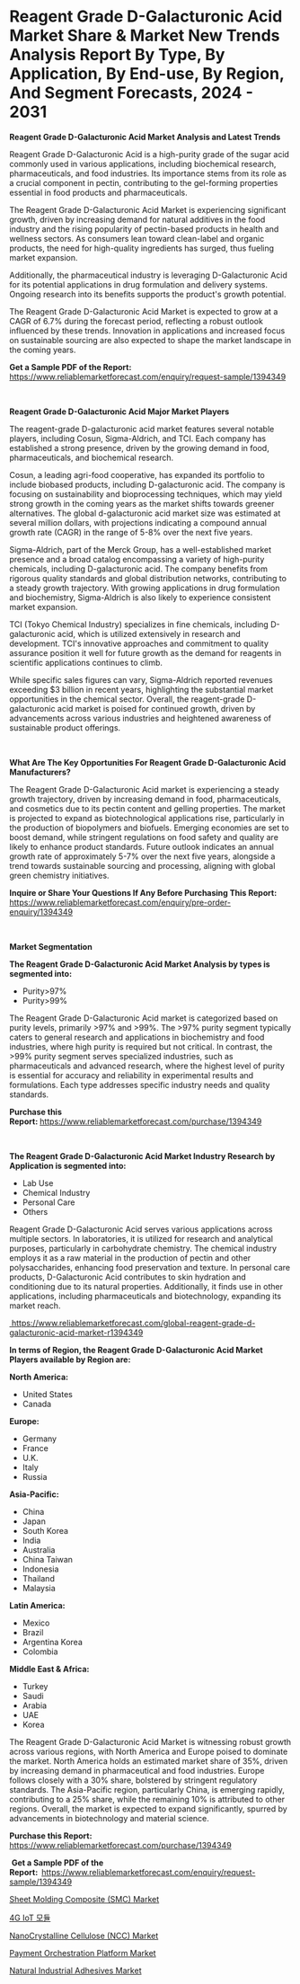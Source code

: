 <p><h1>Reagent Grade D-Galacturonic Acid Market Share & Market New Trends Analysis Report By Type, By Application, By End-use, By Region, And Segment Forecasts, 2024 - 2031</h1></p><p><strong>Reagent Grade D-Galacturonic Acid Market Analysis and Latest Trends</strong></p>
<p><p>Reagent Grade D-Galacturonic Acid is a high-purity grade of the sugar acid commonly used in various applications, including biochemical research, pharmaceuticals, and food industries. Its importance stems from its role as a crucial component in pectin, contributing to the gel-forming properties essential in food products and pharmaceuticals.</p><p>The Reagent Grade D-Galacturonic Acid Market is experiencing significant growth, driven by increasing demand for natural additives in the food industry and the rising popularity of pectin-based products in health and wellness sectors. As consumers lean toward clean-label and organic products, the need for high-quality ingredients has surged, thus fueling market expansion. </p><p>Additionally, the pharmaceutical industry is leveraging D-Galacturonic Acid for its potential applications in drug formulation and delivery systems. Ongoing research into its benefits supports the product's growth potential.</p><p>The Reagent Grade D-Galacturonic Acid Market is expected to grow at a CAGR of 6.7% during the forecast period, reflecting a robust outlook influenced by these trends. Innovation in applications and increased focus on sustainable sourcing are also expected to shape the market landscape in the coming years.</p></p>
<p><strong>Get a Sample PDF of the Report:&nbsp;</strong> <a href="https://www.reliablemarketforecast.com/enquiry/request-sample/1394349">https://www.reliablemarketforecast.com/enquiry/request-sample/1394349</a></p>
<p>&nbsp;</p>
<p><strong>Reagent Grade D-Galacturonic Acid Major Market Players</strong></p>
<p><p>The reagent-grade D-galacturonic acid market features several notable players, including Cosun, Sigma-Aldrich, and TCI. Each company has established a strong presence, driven by the growing demand in food, pharmaceuticals, and biochemical research.</p><p>Cosun, a leading agri-food cooperative, has expanded its portfolio to include biobased products, including D-galacturonic acid. The company is focusing on sustainability and bioprocessing techniques, which may yield strong growth in the coming years as the market shifts towards greener alternatives. The global d-galacturonic acid market size was estimated at several million dollars, with projections indicating a compound annual growth rate (CAGR) in the range of 5-8% over the next five years.</p><p>Sigma-Aldrich, part of the Merck Group, has a well-established market presence and a broad catalog encompassing a variety of high-purity chemicals, including D-galacturonic acid. The company benefits from rigorous quality standards and global distribution networks, contributing to a steady growth trajectory. With growing applications in drug formulation and biochemistry, Sigma-Aldrich is also likely to experience consistent market expansion.</p><p>TCI (Tokyo Chemical Industry) specializes in fine chemicals, including D-galacturonic acid, which is utilized extensively in research and development. TCI's innovative approaches and commitment to quality assurance position it well for future growth as the demand for reagents in scientific applications continues to climb.</p><p>While specific sales figures can vary, Sigma-Aldrich reported revenues exceeding $3 billion in recent years, highlighting the substantial market opportunities in the chemical sector. Overall, the reagent-grade D-galacturonic acid market is poised for continued growth, driven by advancements across various industries and heightened awareness of sustainable product offerings.</p></p>
<p>&nbsp;</p>
<p><strong>What Are The Key Opportunities For Reagent Grade D-Galacturonic Acid Manufacturers?</strong></p>
<p><p>The Reagent Grade D-Galacturonic Acid market is experiencing a steady growth trajectory, driven by increasing demand in food, pharmaceuticals, and cosmetics due to its pectin content and gelling properties. The market is projected to expand as biotechnological applications rise, particularly in the production of biopolymers and biofuels. Emerging economies are set to boost demand, while stringent regulations on food safety and quality are likely to enhance product standards. Future outlook indicates an annual growth rate of approximately 5-7% over the next five years, alongside a trend towards sustainable sourcing and processing, aligning with global green chemistry initiatives.</p></p>
<p><strong>Inquire or Share Your Questions If Any Before Purchasing This Report:</strong> <a href="https://www.reliablemarketforecast.com/enquiry/pre-order-enquiry/1394349">https://www.reliablemarketforecast.com/enquiry/pre-order-enquiry/1394349</a></p>
<p>&nbsp;</p>
<p><strong>Market Segmentation</strong></p>
<p><strong>The Reagent Grade D-Galacturonic Acid Market Analysis by types is segmented into:</strong></p>
<p><ul><li>Purity>97%</li><li>Purity>99%</li></ul></p>
<p><p>The Reagent Grade D-Galacturonic Acid market is categorized based on purity levels, primarily >97% and >99%. The >97% purity segment typically caters to general research and applications in biochemistry and food industries, where high purity is required but not critical. In contrast, the >99% purity segment serves specialized industries, such as pharmaceuticals and advanced research, where the highest level of purity is essential for accuracy and reliability in experimental results and formulations. Each type addresses specific industry needs and quality standards.</p></p>
<p><strong>Purchase this Report:&nbsp;</strong><a href="https://www.reliablemarketforecast.com/purchase/1394349">https://www.reliablemarketforecast.com/purchase/1394349</a></p>
<p>&nbsp;</p>
<p><strong>The Reagent Grade D-Galacturonic Acid Market Industry Research by Application is segmented into:</strong></p>
<p><ul><li>Lab Use</li><li>Chemical Industry</li><li>Personal Care</li><li>Others</li></ul></p>
<p><p>Reagent Grade D-Galacturonic Acid serves various applications across multiple sectors. In laboratories, it is utilized for research and analytical purposes, particularly in carbohydrate chemistry. The chemical industry employs it as a raw material in the production of pectin and other polysaccharides, enhancing food preservation and texture. In personal care products, D-Galacturonic Acid contributes to skin hydration and conditioning due to its natural properties. Additionally, it finds use in other applications, including pharmaceuticals and biotechnology, expanding its market reach.</p></p>
<p><a href="https://www.reliablemarketforecast.com/global-reagent-grade-d-galacturonic-acid-market-r1394349">&nbsp;https://www.reliablemarketforecast.com/global-reagent-grade-d-galacturonic-acid-market-r1394349</a></p>
<p><strong>In terms of Region, the Reagent Grade D-Galacturonic Acid Market Players available by Region are:</strong></p>
<p>
    <p> <strong> North America: </strong>
        <ul>
            <li>United States</li>
            <li>Canada</li>
        </ul>
        </p> 
    <p> <strong> Europe: </strong>
        <ul>
            <li>Germany</li>
            <li>France</li>
            <li>U.K.</li>
            <li>Italy</li>
            <li>Russia</li>
        </ul>
        </p> 
    <p> <strong> Asia-Pacific: </strong>
        <ul>
            <li>China</li>
            <li>Japan</li>
            <li>South Korea</li>
            <li>India</li>
            <li>Australia</li>
            <li>China Taiwan</li>
            <li>Indonesia</li>
            <li>Thailand</li>
            <li>Malaysia</li>
        </ul>
        </p> 
    <p> <strong> Latin America: </strong>
        <ul>
            <li>Mexico</li>
            <li>Brazil</li>
            <li>Argentina Korea</li>
            <li>Colombia</li>
        </ul>
        </p> 
    <p> <strong> Middle East & Africa: </strong>
        <ul>
            <li>Turkey</li>
            <li>Saudi</li>
            <li>Arabia</li>
            <li>UAE</li>
            <li>Korea</li>
        </ul>
    </p>
    </p>
<p><p>The Reagent Grade D-Galacturonic Acid Market is witnessing robust growth across various regions, with North America and Europe poised to dominate the market. North America holds an estimated market share of 35%, driven by increasing demand in pharmaceutical and food industries. Europe follows closely with a 30% share, bolstered by stringent regulatory standards. The Asia-Pacific region, particularly China, is emerging rapidly, contributing to a 25% share, while the remaining 10% is attributed to other regions. Overall, the market is expected to expand significantly, spurred by advancements in biotechnology and material science.</p></p>
<p><strong>Purchase this Report: </strong><a href="https://www.reliablemarketforecast.com/purchase/1394349">https://www.reliablemarketforecast.com/purchase/1394349</a></p>
<p>&nbsp;<strong>Get a Sample PDF of the Report:&nbsp;&nbsp;</strong><a href="https://www.reliablemarketforecast.com/enquiry/request-sample/1394349">https://www.reliablemarketforecast.com/enquiry/request-sample/1394349</a></p>
<p><strong></strong></p>
<p><p><a href="https://issuu.com/reportprime-2/docs/sheet-molding-composite-smc-market-_e67ac7101c7d66">Sheet Molding Composite (SMC) Market</a></p><p><a href="https://github.com/sougarounis/Market-Research-Report-List-6/blob/main/341924413145.md">4G IoT 모듈</a></p><p><a href="https://github.com/gdfhhhj/Market-Research-Report-List-6/blob/main/nanocrystalline-cellulose-ncc-market.md">NanoCrystalline Cellulose (NCC) Market</a></p><p><a href="https://www.linkedin.com/pulse/payment-orchestration-platform-market-research-report-exploring-ziykf?trackingId=dg%2F%2Fn80VRS62z3jTQbbdiw%3D%3D">Payment Orchestration Platform Market</a></p><p><a href="https://issuu.com/reportprime-2/docs/natural-industrial-adhesives-market_dba38c7e0629aa">Natural Industrial Adhesives Market</a></p></p>